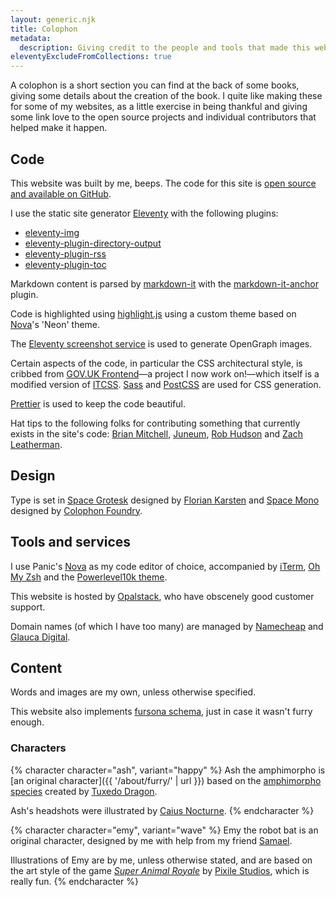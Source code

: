 ```yaml
---
layout: generic.njk
title: Colophon
metadata:
  description: Giving credit to the people and tools that made this website possible.
eleventyExcludeFromCollections: true
---
```


A colophon is a short section you can find at the back of some books, giving some details about the creation of the book. I quite like making these for some of my websites, as a little exercise in being thankful and giving some link love to the open source projects and individual contributors that helped make it happen.

## Code

This website was built by me, beeps. The code for this site is [open source and available on GitHub](https://github.com/querkmachine/beeps.website).

I use the static site generator [Eleventy](http://11ty.dev) with the following plugins:

- [eleventy-img](https://github.com/11ty/eleventy-img)
- [eleventy-plugin-directory-output](https://github.com/11ty/eleventy-plugin-directory-output)
- [eleventy-plugin-rss](https://github.com/11ty/eleventy-plugin-rss)
- [eleventy-plugin-toc](https://github.com/jdsteinbach/eleventy-plugin-toc)

Markdown content is parsed by [markdown-it](https://github.com/markdown-it/markdown-it) with the [markdown-it-anchor](https://github.com/valeriangalliat/markdown-it-anchor) plugin.

Code is highlighted using [highlight.js](https://highlightjs.org/) using a custom theme based on [Nova](http://nova.app)'s 'Neon' theme.

The [Eleventy screenshot service](https://www.11ty.dev/docs/services/screenshots/) is used to generate OpenGraph images.

Certain aspects of the code, in particular the CSS architectural style, is cribbed from [GOV.UK Frontend](https://github.com/alphagov/govuk-frontend)—a project I now work on!—which itself is a modified version of [ITCSS](https://itcss.io). [Sass](https://sass-lang.com/) and [PostCSS](https://postcss.org) are used for CSS generation.

[Prettier](https://prettier.io/) is used to keep the code beautiful.

Hat tips to the following folks for contributing something that currently exists in the site's code: [Brian Mitchell](https://brianm.me/posts/eleventy-redirect-from/), [Juneum](https://juneum.com/articles/eleventy-drafts/), [Rob Hudson](https://rob.cogit8.org/posts/2020-10-28-simple-11ty-cache-busting/) and [Zach Leatherman](https://www.zachleat.com/web/automatic-opengraph/).

## Design

Type is set in [Space Grotesk](https://fonts.google.com/specimen/Space+Grotesk) designed by [Florian Karsten](https://floriankarsten.com/) and [Space Mono](https://fonts.google.com/specimen/Space+Mono) designed by [Colophon Foundry](https://www.colophon-foundry.org/).

## Tools and services

I use Panic's [Nova](http://nova.app) as my code editor of choice, accompanied by [iTerm](https://iterm2.com/), [Oh My Zsh](https://ohmyz.sh/) and the [Powerlevel10k theme](https://github.com/romkatv/powerlevel10k).

This website is hosted by [Opalstack](http://opalstack.com/), who have obscenely good customer support.

Domain names (of which I have too many) are managed by [Namecheap](https://www.namecheap.com/) and [Glauca Digital](https://glauca.digital/).

## Content

Words and images are my own, unless otherwise specified.

This website also implements [fursona schema](https://github.com/theHedgehog0/fursona-schema), just in case it wasn't furry enough.

### Characters

{% character character="ash", variant="happy" %}
Ash the amphimorpho is [an original character]({{ '/about/furry/' | url }}) based on the [amphimorpho species](https://amphimorpho.carrd.co/) created by [Tuxedo Dragon](https://tuxedodragon.carrd.co/).

Ash's headshots were illustrated by [Caius Nocturne](https://nocturne.works/).
{% endcharacter %}

{% character character="emy", variant="wave" %}
Emy the robot bat is an original character, designed by me with help from my friend [Samael](https://samaelbretondragon.carrd.co/).

Illustrations of Emy are by me, unless otherwise stated, and are based on the art style of the game _[Super Animal Royale](https://animalroyale.com)_ by [Pixile Studios](https://pixilestudios.com), which is really fun.
{% endcharacter %}
